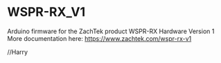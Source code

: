 # WSPR-RX_V1

Arduino firmware for the ZachTek product WSPR-RX Hardware Version 1
More documentation here: https://www.zachtek.com/wspr-rx-v1

//Harry
